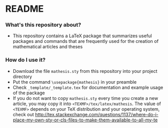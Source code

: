 # README #

### What's this repository about? ###

* This repository contains a LaTeX package that summarizes useful packages and commands that are frequently used for the creation of mathematical articles and theses

### How do I use it? ###

* Download the file `mathesis.sty` from this repository into your project directory
* Put the command `\usepackage{mathesis}` in your preamble
* Check `_template/_template.tex` for documentation and example usage of the package
* If you do not want to copy `mathesis.sty` every time you create a new article, you may copy it into `<TEXMF>/tex/latex/mathesis`. The value of `<TEXMF>` depends on your TeX distribution and your operating system, check out http://tex.stackexchange.com/questions/1137/where-do-i-place-my-own-sty-or-cls-files-to-make-them-available-to-all-my-te
